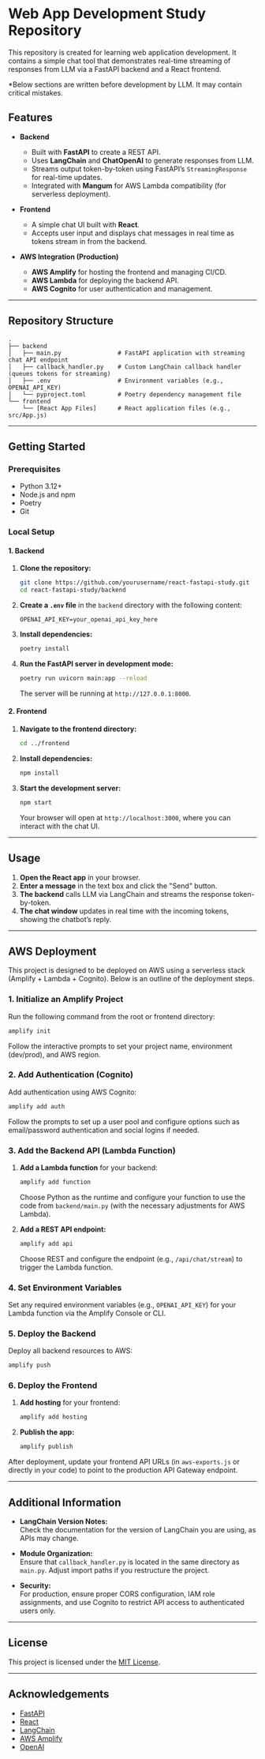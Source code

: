 # Web App Development Study Repository

This repository is created for learning web application development. It contains a simple chat tool that demonstrates real-time streaming of responses from LLM via a FastAPI backend and a React frontend.

*Below sections are written before development by LLM. It may contain critical mistakes.

## Features

- **Backend**
  - Built with **FastAPI** to create a REST API.
  - Uses **LangChain** and **ChatOpenAI** to generate responses from LLM.
  - Streams output token-by-token using FastAPI’s `StreamingResponse` for real-time updates.
  - Integrated with **Mangum** for AWS Lambda compatibility (for serverless deployment).

- **Frontend**
  - A simple chat UI built with **React**.
  - Accepts user input and displays chat messages in real time as tokens stream in from the backend.

- **AWS Integration (Production)**
  - **AWS Amplify** for hosting the frontend and managing CI/CD.
  - **AWS Lambda** for deploying the backend API.
  - **AWS Cognito** for user authentication and management.

---

## Repository Structure

```
.
├── backend
│   ├── main.py                # FastAPI application with streaming chat API endpoint
│   ├── callback_handler.py    # Custom LangChain callback handler (queues tokens for streaming)
│   ├── .env                   # Environment variables (e.g., OPENAI_API_KEY)
│   └── pyproject.toml         # Poetry dependency management file
└── frontend
    └── [React App Files]      # React application files (e.g., src/App.js)
```

---

## Getting Started

### Prerequisites

- Python 3.12+
- Node.js and npm
- Poetry
- Git

### Local Setup

#### 1. Backend

1. **Clone the repository:**
   ```bash
   git clone https://github.com/yourusername/react-fastapi-study.git
   cd react-fastapi-study/backend
   ```

2. **Create a `.env` file** in the `backend` directory with the following content:
   ```
   OPENAI_API_KEY=your_openai_api_key_here
   ```

3. **Install dependencies:**
   ```bash
   poetry install
   ```

4. **Run the FastAPI server in development mode:**
   ```bash
   poetry run uvicorn main:app --reload
   ```
   The server will be running at `http://127.0.0.1:8000`.

#### 2. Frontend

1. **Navigate to the frontend directory:**
   ```bash
   cd ../frontend
   ```

2. **Install dependencies:**
   ```bash
   npm install
   ```

3. **Start the development server:**
   ```bash
   npm start
   ```
   Your browser will open at `http://localhost:3000`, where you can interact with the chat UI.

---

## Usage

1. **Open the React app** in your browser.
2. **Enter a message** in the text box and click the "Send" button.
3. **The backend** calls LLM via LangChain and streams the response token-by-token.
4. **The chat window** updates in real time with the incoming tokens, showing the chatbot’s reply.

---

## AWS Deployment

This project is designed to be deployed on AWS using a serverless stack (Amplify + Lambda + Cognito). Below is an outline of the deployment steps.

### 1. Initialize an Amplify Project

Run the following command from the root or frontend directory:
```bash
amplify init
```
Follow the interactive prompts to set your project name, environment (dev/prod), and AWS region.

### 2. Add Authentication (Cognito)

Add authentication using AWS Cognito:
```bash
amplify add auth
```
Follow the prompts to set up a user pool and configure options such as email/password authentication and social logins if needed.

### 3. Add the Backend API (Lambda Function)

1. **Add a Lambda function** for your backend:
   ```bash
   amplify add function
   ```
   Choose Python as the runtime and configure your function to use the code from `backend/main.py` (with the necessary adjustments for AWS Lambda).

2. **Add a REST API endpoint:**
   ```bash
   amplify add api
   ```
   Choose REST and configure the endpoint (e.g., `/api/chat/stream`) to trigger the Lambda function.

### 4. Set Environment Variables

Set any required environment variables (e.g., `OPENAI_API_KEY`) for your Lambda function via the Amplify Console or CLI.

### 5. Deploy the Backend

Deploy all backend resources to AWS:
```bash
amplify push
```

### 6. Deploy the Frontend

1. **Add hosting** for your frontend:
   ```bash
   amplify add hosting
   ```
2. **Publish the app:**
   ```bash
   amplify publish
   ```
After deployment, update your frontend API URLs (in `aws-exports.js` or directly in your code) to point to the production API Gateway endpoint.

---

## Additional Information

- **LangChain Version Notes:**  
  Check the documentation for the version of LangChain you are using, as APIs may change.

- **Module Organization:**  
  Ensure that `callback_handler.py` is located in the same directory as `main.py`. Adjust import paths if you restructure the project.

- **Security:**  
  For production, ensure proper CORS configuration, IAM role assignments, and use Cognito to restrict API access to authenticated users only.

---

## License

This project is licensed under the [MIT License](LICENSE).

---

## Acknowledgements

- [FastAPI](https://fastapi.tiangolo.com/)
- [React](https://reactjs.org/)
- [LangChain](https://github.com/hwchase17/langchain)
- [AWS Amplify](https://aws.amazon.com/amplify/)
- [OpenAI](https://openai.com/)

